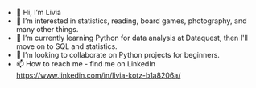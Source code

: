 - 👋 Hi, I’m Livia
- 👀 I’m interested in statistics, reading, board games, photography, and many other things.
- 🌱 I’m currently learning Python for data analysis at Dataquest, then I'll move on to SQL and statistics.
- 💞️ I’m looking to collaborate on Python projects for beginners.
- 📫 How to reach me - find me on LinkedIn https://www.linkedin.com/in/livia-kotz-b1a8206a/

<!---
LKotz/LKotz is a ✨ special ✨ repository because its `README.md` (this file) appears on your GitHub profile.
You can click the Preview link to take a look at your changes.
--->
